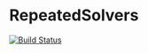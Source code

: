 # RepeatedSolvers

[![Build Status](https://travis-ci.org/jagot/RepeatedSolvers.jl.svg?branch=master)](https://travis-ci.org/jagot/RepeatedSolvers.jl)
